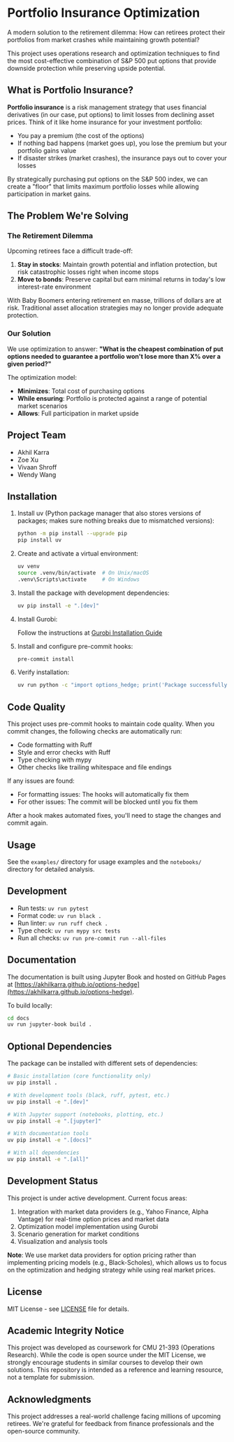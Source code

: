 # Portfolio Insurance Optimization

A modern solution to the retirement dilemma: How can retirees protect their portfolios from market crashes while maintaining growth potential?

This project uses operations research and optimization techniques to find the most cost-effective combination of S&P 500 put options that provide downside protection while preserving upside potential.

## What is Portfolio Insurance?

**Portfolio insurance** is a risk management strategy that uses financial derivatives (in our case, put options) to limit losses from declining asset prices. Think of it like home insurance for your investment portfolio:

- You pay a premium (the cost of the options)
- If nothing bad happens (market goes up), you lose the premium but your portfolio gains value
- If disaster strikes (market crashes), the insurance pays out to cover your losses

By strategically purchasing put options on the S&P 500 index, we can create a "floor" that limits maximum portfolio losses while allowing participation in market gains.

## The Problem We're Solving

### The Retirement Dilemma

Upcoming retirees face a difficult trade-off:

1. **Stay in stocks**: Maintain growth potential and inflation protection, but risk catastrophic losses right when income stops
2. **Move to bonds**: Preserve capital but earn minimal returns in today's low interest-rate environment

With Baby Boomers entering retirement en masse, trillions of dollars are at risk. Traditional asset allocation strategies may no longer provide adequate protection.

### Our Solution

We use optimization to answer: **"What is the cheapest combination of put options needed to guarantee a portfolio won't lose more than X% over a given period?"**

The optimization model:

- **Minimizes**: Total cost of purchasing options
- **While ensuring**: Portfolio is protected against a range of potential market scenarios
- **Allows**: Full participation in market upside

## Project Team

- Akhil Karra
- Zoe Xu
- Vivaan Shroff
- Wendy Wang

## Installation

1. Install uv (Python package manager that also stores versions of packages; makes sure nothing breaks due to mismatched versions):

   ```bash
   python -m pip install --upgrade pip
   pip install uv
   ```

1. Create and activate a virtual environment:

   ```bash
   uv venv
   source .venv/bin/activate  # On Unix/macOS
   .venv\Scripts\activate     # On Windows
   ```

1. Install the package with development dependencies:

   ```bash
   uv pip install -e ".[dev]"
   ```

1. Install Gurobi:

   Follow the instructions at [Gurobi Installation Guide](https://www.gurobi.com/documentation/quickstart.html)

1. Install and configure pre-commit hooks:

   ```bash
   pre-commit install
   ```

1. Verify installation:

   ```bash
   uv run python -c "import options_hedge; print('Package successfully installed!')"
   ```

## Code Quality

This project uses pre-commit hooks to maintain code quality. When you commit changes, the following checks are automatically run:

- Code formatting with Ruff
- Style and error checks with Ruff
- Type checking with mypy
- Other checks like trailing whitespace and file endings

If any issues are found:

- For formatting issues: The hooks will automatically fix them
- For other issues: The commit will be blocked until you fix them

After a hook makes automated fixes, you'll need to stage the changes and commit again.

## Usage

See the `examples/` directory for usage examples and the `notebooks/` directory for detailed analysis.

## Development

- Run tests: `uv run pytest`
- Format code: `uv run black .`
- Run linter: `uv run ruff check .`
- Type check: `uv run mypy src tests`
- Run all checks: `uv run pre-commit run --all-files`

## Documentation

The documentation is built using Jupyter Book and hosted on GitHub Pages at [https://akhilkarra.github.io/options-hedge](https://akhilkarra.github.io/options-hedge).

To build locally:

```bash
cd docs
uv run jupyter-book build .
```

## Optional Dependencies

The package can be installed with different sets of dependencies:

```bash
# Basic installation (core functionality only)
uv pip install .

# With development tools (black, ruff, pytest, etc.)
uv pip install -e ".[dev]"

# With Jupyter support (notebooks, plotting, etc.)
uv pip install -e ".[jupyter]"

# With documentation tools
uv pip install -e ".[docs]"

# With all dependencies
uv pip install -e ".[all]"
```

## Development Status

This project is under active development. Current focus areas:

1. Integration with market data providers (e.g., Yahoo Finance, Alpha Vantage) for real-time option prices and market data
2. Optimization model implementation using Gurobi
3. Scenario generation for market conditions
4. Visualization and analysis tools

**Note**: We use market data providers for option pricing rather than implementing pricing models (e.g., Black-Scholes), which allows us to focus on the optimization and hedging strategy while using real market prices.

## License

MIT License - see [LICENSE](LICENSE) file for details.

## Academic Integrity Notice

This project was developed as coursework for CMU 21-393 (Operations Research). While the code is open source under the MIT License, we strongly encourage students in similar courses to develop their own solutions. This repository is intended as a reference and learning resource, not a template for submission.

## Acknowledgments

This project addresses a real-world challenge facing millions of upcoming retirees. We're grateful for feedback from finance professionals and the open-source community.
